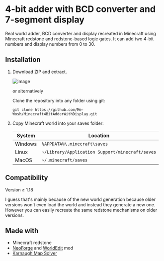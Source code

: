 # 4-bit adder with BCD converter and 7-segment display 

Real world adder, BCD converter and display recreated in Minecraft using Minecraft redstone and redstone-based logic gates. It can add two 4-bit numbers and display numbers from 0 to 30. 

## Installation

1. Download ZIP and extract.

   ![image](https://github.com/user-attachments/assets/6176cd00-b270-402f-ad60-0e287acdf4c3)

   or alternatively

   Clone the repository into any folder using git:
   ```
   git clone https://github.com/Me-Wosh/Minecraft4BitAdderWithDisplay.git
   ```

2. Copy Minecraft world into your saves folder:
   
   | System | Location                                                   |
   | ------ | ---------------------------------------------------------- |
   | Windows| `%APPDATA%\.minecraft\saves`                               |
   | Linux  | `~/Library/Application Support/minecraft/saves`            |
   | MacOS  | `~/.minecraft/saves`                                       |

## Compatibility

Version &ge; 1.18

I guess that's mainly because of the new world generation because older versions won't even load the world and instead they generate a new one. However you can easily recreate the same redstone mechanisms on older versions.

## Made with

- Minecraft redstone
- [NeoForge](https://neoforged.net/) and [WorldEdit](https://www.curseforge.com/minecraft/mc-mods/worldedit) mod
- [Karnaugh Map Solver](https://www.charlie-coleman.com/experiments/kmap/)
